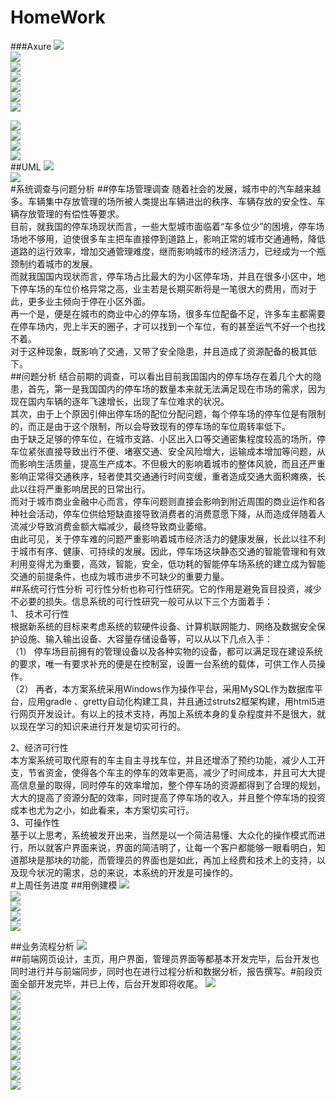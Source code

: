 # HomeWork
###Axure
![](https://github.com/FirstD/HomeWork/blob/master/image/index.PNG)<br>
![](https://github.com/FirstD/HomeWork/blob/master/image/adminLogin.PNG)<br>
![](https://github.com/FirstD/HomeWork/blob/master/image/admin.PNG)<br>
![](https://github.com/FirstD/HomeWork/blob/master/image/empty.PNG)<br>
![](https://github.com/FirstD/HomeWork/blob/master/image/nowempty.PNG)<br>
![](https://github.com/FirstD/HomeWork/blob/master/image/usermanagement.PNG)<br>
![](https://github.com/FirstD/HomeWork/blob/master/image/modify.PNG)<br>

![](https://github.com/FirstD/HomeWork/blob/master/image/userLogin.PNG)<br>
![](https://github.com/FirstD/HomeWork/blob/master/image/empty.PNG)<br>
![](https://github.com/FirstD/HomeWork/blob/master/image/bill.PNG)<br>
![](https://github.com/FirstD/HomeWork/blob/master/image/modify.PNG)<br>
##UML
![](https://github.com/jiamianqishixuhao/HomeWork/blob/patch-1/image/UML1.jpg)<br>
![](https://github.com/jiamianqishixuhao/HomeWork/blob/patch-1/image/UML2.png)<br>
#系统调查与问题分析
##停车场管理调查
随着社会的发展，城市中的汽车越来越多。车辆集中存放管理的场所被人类提出车辆进出的秩序、车辆存放的安全性、车辆存放管理的有偿性等要求。<br>
目前，就我国的停车场现状而言，一些大型城市面临着“车多位少”的困境，停车场场地不够用，迫使很多车主把车直接停到道路上，影响正常的城市交通通畅，降低道路的运行效率，增加交通管理难度，继而影响城市的经济活力，已经成为一个瓶颈制约着城市的发展。<br>
而就我国国内现状而言，停车场占比最大的为小区停车场，并且在很多小区中，地下停车场的车位价格异常之高，业主若是长期买断将是一笔很大的费用，而对于此，更多业主倾向于停在小区外面。<br>
再一个是，便是在城市的商业中心的停车场，很多车位配备不足，许多车主都需要在停车场内，兜上半天的圈子，才可以找到一个车位，有的甚至运气不好一个也找不着。<br>
对于这种现象，既影响了交通，又带了安全隐患，并且造成了资源配备的极其低下。<br>
##问题分析
结合前期的调查，可以看出目前我国国内的停车场存在着几个大的隐患，首先，第一是我国国内的停车场的数量本来就无法满足现在市场的需求，因为现在国内车辆的逐年飞速增长，出现了车位难求的状况。<br>
其次，由于上个原因引伸出停车场的配位分配问题，每个停车场的停车位是有限制的，而正是由于这个限制，所以会导致现有的停车场的车位周转率低下。<br>
由于缺乏足够的停车位，在城市支路、小区出入口等交通密集程度较高的场所，停车位紧张直接导致出行不便、堵塞交通、安全风险增大，运输成本增加等问题，从而影响生活质量，提高生产成本。不但极大的影响着城市的整体风貌，而且还严重影响正常得交通秩序，轻者使其交通通行时间变缓，重者造成交通大面积瘫痪，长此以往将严重影响居民的日常出行。<br>
	而对于城市商业金融中心而言，停车问题则直接会影响到附近周围的商业运作和各种社会活动，停车位供给短缺直接导致消费者的消费意愿下降，从而造成伴随着人流减少导致消费金额大幅减少，最终导致商业萎缩。<br>
由此可见，关于停车难的问题严重影响着城市经济活力的健康发展，长此以往不利于城市有序、健康、可持续的发展。因此，停车场这块静态交通的智能管理和有效利用变得尤为重要，高效，智能，安全，低功耗的智能停车场系统的建立成为智能交通的前提条件，也成为城市进步不可缺少的重要力量。<br>
##系统可行性分析
可行性分析也称可行性研究。它的作用是避免盲目投资，减少不必要的损失。信息系统的可行性研究一般可从以下三个方面着手：<br>
1、	技术可行性<br>
根据新系统的目标来考虑系统的软硬件设备、计算机联网能力、网络及数据安全保护设施、输入输出设备、大容量存储设备等，可以从以下几点入手：<br>
（1）	停车场目前拥有的管理设备以及各种实物的设备，都可以满足现在建设系统的要求，唯一有要求补充的便是在控制室，设置一台系统的载体，可供工作人员操作。<br>
（2）	再者，本方案系统采用Windows作为操作平台，采用MySQL作为数据库平台，应用gradle 、gretty自动化构建工具，并且通过struts2框架构建，用html5进行网页开发设计。有以上的技术支持，再加上系统本身的复杂程度并不是很大，就以现在学习的知识来进行开发是切实可行的。<br>

2、经济可行性<br>
本方案系统可取代原有的车主自主寻找车位，并且还增添了预约功能，减少人工开支，节省资金，使得各个车主的停车的效率更高，减少了时间成本，并且可大大提高信息量的取得，同时停车的效率增加，整个停车场的资源都得到了合理的规划，大大的提高了资源分配的效率，同时提高了停车场的收入，并且整个停车场的投资成本也尤为之小，如此看来，本方案切实可行。<br>
3、可操作性<br>
基于以上思考，系统被发开出来，当然是以一个简洁易懂、大众化的操作模式而进行，所以就客户界面来说，界面的简洁明了，让每一个客户都能够一眼看明白，知道那块是那块的功能，而管理员的界面也是如此，再加上经费和技术上的支持，以及现今状况的需求，总的来说，本系统的开发是可操作的。<br>
#上周任务进度
##用例建模
![](https://github.com/FirstD/HomeWork/blob/master/image/yongli1.png)<br>
![](https://github.com/FirstD/HomeWork/blob/master/image/yongli2.png)<br>
![](https://github.com/FirstD/HomeWork/blob/master/image/yongli3.png)<br>
![](https://github.com/FirstD/HomeWork/blob/master/image/yongli4.png)<br>
![](https://github.com/FirstD/HomeWork/blob/master/image/yongli5.png)<br>

##业务流程分析
![](https://github.com/FirstD/HomeWork/blob/master/image/flow.png)<br>
##前端网页设计，主页，用户界面，管理员界面等都基本开发完毕，后台开发也同时进行并与前端同步，同时也在进行过程分析和数据分析，报告撰写。#前段页面全部开发完毕，并已上传，后台开发即将收尾。
![](https://github.com/FirstD/HomeWork/blob/master/image/功能结构图.png)<br>
![](https://github.com/FirstD/HomeWork/blob/master/image/业务流程图.png)<br>
![](https://github.com/FirstD/HomeWork/blob/master/image/数据流图.png)<br>
![](https://github.com/FirstD/HomeWork/blob/master/image/数据模型2.png)<br>
![](https://github.com/FirstD/HomeWork/blob/master/image/注册事件.png)<br>
![](https://github.com/FirstD/HomeWork/blob/master/image/用户信息修改事件.png)<br>
![](https://github.com/FirstD/HomeWork/blob/master/image/账单查询事件.png)<br>
![](https://github.com/FirstD/HomeWork/blob/master/image/车位查询事件.png)<br>
![](https://github.com/FirstD/HomeWork/blob/master/image/预约查询事件.png)<br>
![](https://github.com/FirstD/HomeWork/blob/master/image/预约订单处理事件.png)<br>
![](https://github.com/FirstD/HomeWork/blob/master/image/支付预约金事件.png)<br>
